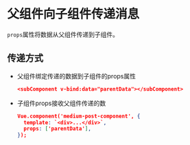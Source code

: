 # 父组件向子组件传递消息
  `props`属性将数据从父组件传递到子组件。

## 传递方式
* 父组件绑定传递的数据到子组件的props属性
  ```json
  <subComponent v-bind:data="parentData"></subComponent>
  ```
  
* 子组件props接收父组件传递的数
  ```json
  Vue.component('medium-post-component', {
    template: `<div>...</div>`,
    props: ['parentData'],
  });
  ```